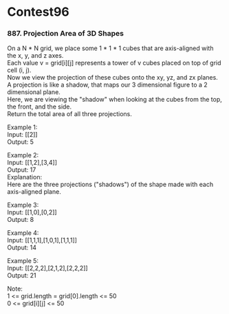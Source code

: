 # Contest96
### 887. Projection Area of 3D Shapes
On a N * N grid, we place some 1 * 1 * 1 cubes that are axis-aligned with the x, y, and z axes.</br>
Each value v = grid[i][j] represents a tower of v cubes placed on top of grid cell (i, j).</br>
Now we view the projection of these cubes onto the xy, yz, and zx planes.</br>
A projection is like a shadow, that maps our 3 dimensional figure to a 2 dimensional plane. </br>
Here, we are viewing the "shadow" when looking at the cubes from the top, the front, and the side.</br>
Return the total area of all three projections.</br>

Example 1:</br>
Input: [[2]]</br>
Output: 5</br>

Example 2:</br>
Input: [[1,2],[3,4]]</br>
Output: 17</br>
Explanation: </br>
Here are the three projections ("shadows") of the shape made with each axis-aligned plane.</br>

Example 3:</br>
Input: [[1,0],[0,2]]</br>
Output: 8</br>

Example 4:</br>
Input: [[1,1,1],[1,0,1],[1,1,1]]</br>
Output: 14</br>

Example 5:</br>
Input: [[2,2,2],[2,1,2],[2,2,2]]</br>
Output: 21</br>

Note:</br>
1 <= grid.length = grid[0].length <= 50</br>
0 <= grid[i][j] <= 50</br>
